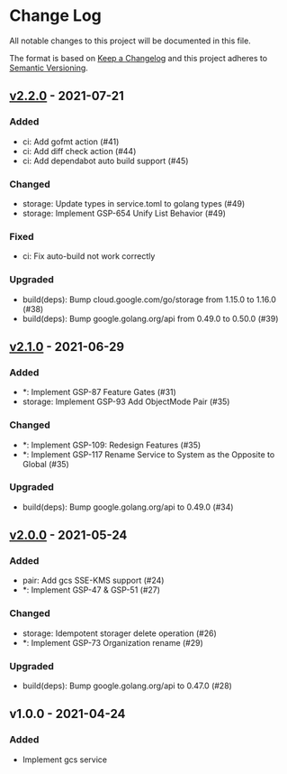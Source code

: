 # Change Log

All notable changes to this project will be documented in this file.

The format is based on [Keep a Changelog](https://keepachangelog.com/)
and this project adheres to [Semantic Versioning](https://semver.org/).

## [v2.2.0] - 2021-07-21

### Added

- ci: Add gofmt action (#41)
- ci: Add diff check action (#44)
- ci: Add dependabot auto build support (#45)

### Changed

- storage: Update types in service.toml to golang types (#49)
- storage: Implement GSP-654 Unify List Behavior (#49)

### Fixed

- ci: Fix auto-build not work correctly

### Upgraded

- build(deps): Bump cloud.google.com/go/storage from 1.15.0 to 1.16.0 (#38)
- build(deps): Bump google.golang.org/api from 0.49.0 to 0.50.0 (#39)

## [v2.1.0] - 2021-06-29

### Added

- *: Implement GSP-87 Feature Gates (#31)
- storage: Implement GSP-93 Add ObjectMode Pair (#35)

### Changed

- *: Implement GSP-109: Redesign Features (#35)
- *: Implement GSP-117 Rename Service to System as the Opposite to Global (#35)

### Upgraded

- build(deps): Bump google.golang.org/api to 0.49.0 (#34)

## [v2.0.0] - 2021-05-24

### Added

- pair: Add gcs SSE-KMS support (#24)
- *: Implement GSP-47 & GSP-51 (#27)

### Changed

- storage: Idempotent storager delete operation (#26)
- *: Implement GSP-73 Organization rename (#29)

### Upgraded

- build(deps): Bump google.golang.org/api to 0.47.0 (#28)

## v1.0.0 - 2021-04-24

### Added

- Implement gcs service

[v2.2.0]: https://github.com/beyondstorage/go-service-gcs/compare/v2.1.0...v2.2.0
[v2.1.0]: https://github.com/beyondstorage/go-service-gcs/compare/v2.0.0...v2.1.0
[v2.0.0]: https://github.com/beyondstorage/go-service-gcs/compare/v1.0.0...v2.0.0
